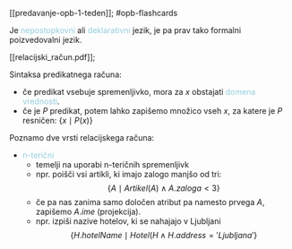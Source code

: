 [[predavanje-opb-1-teden]]; #opb-flashcards 

Je <font color="#92cddc">nepostopkovni</font> ali <font color="#92cddc">deklarativni</font> jezik, je pa prav tako formalni poizvedovalni jezik.

[[relacijski_račun.pdf]];

Sintaksa predikatnega računa:
- če predikat vsebuje spremenljivko, mora za $x$ obstajati <font color="#92cddc">domena vrednosti</font>.
- če je $P$ predikat, potem lahko zapišemo množico vseh $x$, za katere je $P$ resničen: $\{x \mid P(x)\}$

Poznamo dve vrsti relacijskega računa:
- <font color="#92cddc">n-terični</font>
	- temelji na uporabi n-teričnih spremenljivk
	- npr. poišči vsi artikli, ki imajo zalogo manjšo od tri: $$\{A \mid Artikel(A) \land A.zaloga < 3\}$$
	- če pa nas zanima samo določen atribut pa namesto prvega $A$, zapišemo $A.ime$ (projekcija).
	- npr. izpiši nazive hotelov, ki se nahajajo v Ljubljani $$\{H.hotelName \mid Hotel(H \land H.address = 'Ljubljana'\}$$